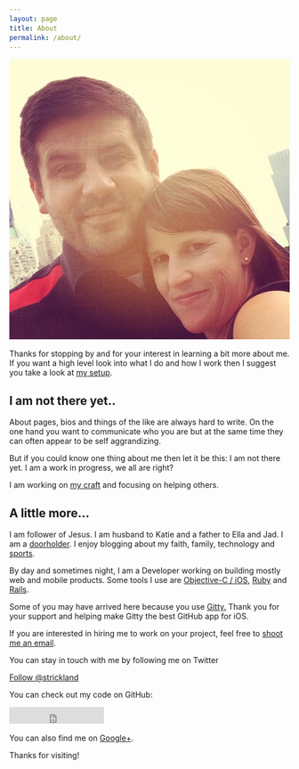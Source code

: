 ```yaml
---
layout: page
title: About
permalink: /about/
---
```

![Me](/assets/bio.jpg)

Thanks for stopping by and for your interest in learning a bit more about me.  If you want a high level look into what I do and how I work then I suggest you take a look at [my setup](http://mstrick.com/my-setup/).

## I am not there yet..

About pages, bios and things of the like are always hard to write. On the one hand you want to communicate who you are but at the same time they can often appear to be self aggrandizing.

But if you could know one thing about me then let it be this: I am not there yet. I am a work in progress, we all are right?

I am working on [my craft](http://idlefusion.com) and focusing on helping others.

## A little more...

I am follower of Jesus. I am husband to Katie and a father to Ella and Jad. I am a [doorholder](http://passioncity.com). I enjoy blogging about my faith, family, technology and [sports](http://georgiadogs.com).

By day and sometimes night, I am a Developer working on building mostly web and mobile products. Some tools I use are [Objective-C / iOS](http://developer.apple.com), [Ruby](http://ruby-lang.org) and [Rails](http://rubyonrails.org).

Some of you may have arrived here because you use [Gitty.](http://gittyapp.com) Thank you for your support and helping make Gitty the best GitHub app for iOS.

If you are interested in hiring me to work on your project, feel free to [shoot me an email](mailto:matthew@idlefusion.com).

You can stay in touch with me by following me on Twitter

<a href="https://twitter.com/strickland" class="twitter-follow-button" data-show-count="false" data-size="large" data-dnt="true">Follow @strickland</a>
<script>!function(d,s,id){var js,fjs=d.getElementsByTagName(s)[0],p=/^http:/.test(d.location)?'http':'https';if(!d.getElementById(id)){js=d.createElement(s);js.id=id;js.src=p+'://platform.twitter.com/widgets.js';fjs.parentNode.insertBefore(js,fjs);}}(document, 'script', 'twitter-wjs');</script>

You can check out my code on GitHub:

<iframe src="http://ghbtns.com/github-btn.html?user=mps&type=follow&size=large"
  allowtransparency="true" frameborder="0" scrolling="0" width="170" height="30"></iframe><br>

You can also find me on [Google+](https://plus.google.com/u/1/100537974733822627384).

Thanks for visiting!
